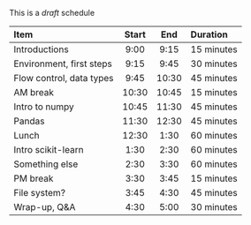 This is a _draft_ schedule

| Item | Start | End | Duration |
|:------|:-----:|:-----:|:----------|
| Introductions | 9:00 | 9:15 | 15 minutes |
| Environment, first steps | 9:15 | 9:45 | 30 minutes |
| Flow control, data types | 9:45 | 10:30 | 45 minutes |
| AM break | 10:30 | 10:45 | 15 minutes |
| Intro to numpy | 10:45 | 11:30  | 45 minutes |
| Pandas  | 11:30 | 12:30     | 45 minutes |
| Lunch | 12:30 | 1:30 | 60 minutes
| Intro scikit-learn | 1:30 | 2:30   | 60 minutes |
| Something else | 2:30 | 3:30 | 60 minutes |
| PM break | 3:30 | 3:45 | 15 minutes |
| File system? | 3:45 | 4:30 | 45 minutes |
| Wrap-up, Q&A | 4:30 | 5:00 | 30 minutes |
